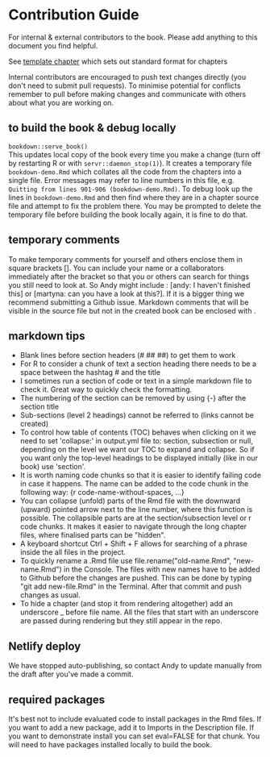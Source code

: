 # Contribution Guide

For internal & external contributors to the book. Please add anything to this document you find helpful.

See [template chapter](https://github.com/afrimapr/afrimapr-book/blob/main/16-template.Rmd) which sets out standard format for chapters

Internal contributors are encouraged to push text changes directly (you don't need to submit pull requests). To minimise potential for conflicts remember to pull before making changes and communicate with others about what you are working on. 

## to build the book & debug locally

`bookdown::serve_book()`  
This updates local copy of the book every time you make a change (turn off by restarting R or with `servr::daemon_stop(1)`).
It creates a temporary file `bookdown-demo.Rmd` which collates all the code from the chapters into a single file. Error messages may refer to line numbers in this file, e.g. `Quitting from lines 901-906 (bookdown-demo.Rmd)`. To debug look up the lines in `bookdown-demo.Rmd` and then find where they are in a chapter source file and attempt to fix the problem there. You may be prompted to delete the temporary file before building the book locally again, it is fine to do that.  

## temporary comments

To make temporary comments for yourself and others enclose them in square brackets []. You can include your name or a collaborators immediately after the bracket so that you or others can search for things you still need to look at. So Andy might include :
[andy: I haven't finished this] or [martyna: can you have a look at this?]. If it is a bigger thing we recommend submitting a Github issue. Markdown comments that will be visible in the source file but not in the created book can be enclosed with <!--- commented text --->.


## markdown tips

* Blank lines before section headers (# ## ##) to get them to work
* For R to consider a chunk of text a section heading there needs to be a space between the hashtag # and the title
* I sometimes run a section of code or text in a simple markdown file to check it. Great way to quickly check the formatting. 
* The numbering of the section can be removed by using {-} after the section title
* Sub-sections (level 2 headings) cannot be referred to (links cannot be created)
* To control how table of contents (TOC) behaves when clicking on it we need to set 'collapse:' in output.yml file to: section, subsection or null, depending on the level we want our TOC to expand and collapse. So if you want only the top-level headings to be displayed initially (like in our book) use 'section'.
* It is worth naming code chunks so that it is easier to identify failing code in case it happens. The name can be added to the code chunk in the following way: {r code-name-without-spaces, ...}
* You can collapse (unfold) parts of the Rmd file with the downward (upward) pointed arrow next to the line number, where this function is possible. The collapsible parts are at the section/subsection level or r code chunks. It makes it easier to navigate through the long chapter files, where finalised parts can be "hidden".
* A keyboard shortcut Ctrl + Shift + F allows for searching of a phrase inside the all files in the project.
* To quickly rename a .Rmd file use file.rename("old-name.Rmd", "new-name.Rmd") in the Console. The files with new names have to be added to Github before the changes are pushed. This can be done by typing "git add new-file.Rmd" in the Terminal. After that commit and push changes as usual.
* To hide a chapter (and stop it from rendering altogether) add an underscore _ before file name. All the files that start with an underscore are passed during rendering but they still appear in the repo.

## Netlify deploy

We have stopped auto-publishing, so contact Andy to update manually from the draft after you've made a commit.

## required packages

It's best not to include evaluated code to install packages in the Rmd files. If you want to add a new package, add it to Imports in the Description file. If you want to demonstrate install you can set eval=FALSE for that chunk. You will need to have packages installed locally to build the book. 